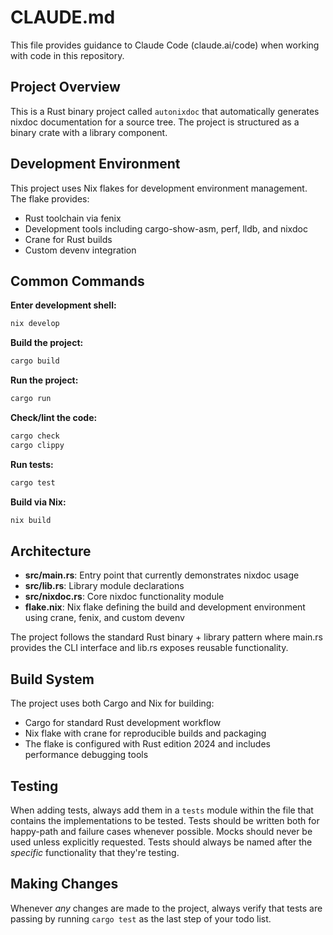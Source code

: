 # CLAUDE.md

This file provides guidance to Claude Code (claude.ai/code) when working with code in this
repository.

## Project Overview

This is a Rust binary project called `autonixdoc` that automatically generates nixdoc documentation
for a source tree. The project is structured as a binary crate with a library component.

## Development Environment

This project uses Nix flakes for development environment management. The flake provides:

- Rust toolchain via fenix
- Development tools including cargo-show-asm, perf, lldb, and nixdoc
- Crane for Rust builds
- Custom devenv integration

## Common Commands

**Enter development shell:**

```bash
nix develop
```

**Build the project:**

```bash
cargo build
```

**Run the project:**

```bash
cargo run
```

**Check/lint the code:**

```bash
cargo check
cargo clippy
```

**Run tests:**

```bash
cargo test
```

**Build via Nix:**

```bash
nix build
```

## Architecture

- **src/main.rs**: Entry point that currently demonstrates nixdoc usage
- **src/lib.rs**: Library module declarations
- **src/nixdoc.rs**: Core nixdoc functionality module
- **flake.nix**: Nix flake defining the build and development environment using crane, fenix, and
  custom devenv

The project follows the standard Rust binary + library pattern where main.rs provides the CLI
interface and lib.rs exposes reusable functionality.

## Build System

The project uses both Cargo and Nix for building:

- Cargo for standard Rust development workflow
- Nix flake with crane for reproducible builds and packaging
- The flake is configured with Rust edition 2024 and includes performance debugging tools

## Testing

When adding tests, always add them in a `tests` module within the file that contains the
implementations to be tested. Tests should be written both for happy-path and failure cases whenever
possible. Mocks should never be used unless explicitly requested. Tests should always be named after
the _specific_ functionality that they're testing.

## Making Changes

Whenever _any_ changes are made to the project, always verify that tests are passing by running
`cargo test` as the last step of your todo list.
